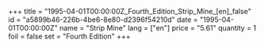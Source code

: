 +++
title = "1995-04-01T00:00:00Z_Fourth_Edition_Strip_Mine_[en]_false"
id = "a5899b46-226b-4be6-8e80-d2396f54210d"
date = "1995-04-01T00:00:00Z"
name = "Strip Mine"
lang = ["en"]
price = "5.61"
quantity = 1
foil = false
set = "Fourth Edition"
+++
